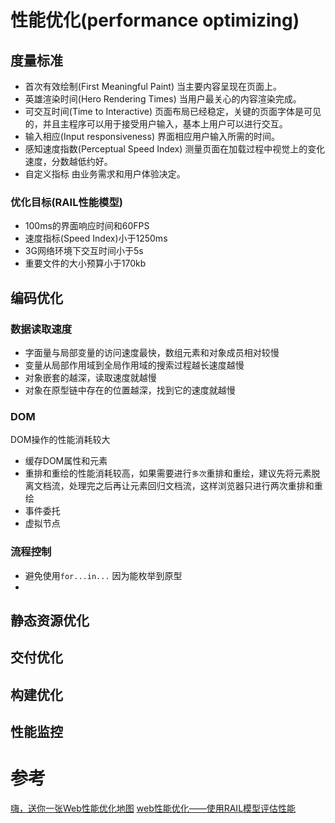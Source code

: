 # 性能优化(performance optimizing)
## 度量标准
+ 首次有效绘制(First Meaningful Paint)
当主要内容呈现在页面上。
+ 英雄渲染时间(Hero Rendering Times)
当用户最关心的内容渲染完成。
+ 可交互时间(Time to Interactive)
页面布局已经稳定，关键的页面字体是可见的，并且主程序可以用于接受用户输入，基本上用户可以进行交互。
+ 输入相应(Input responsiveness)
界面相应用户输入所需的时间。
+ 感知速度指数(Perceptual Speed Index)
测量页面在加载过程中视觉上的变化速度，分数越低约好。
+ 自定义指标
由业务需求和用户体验决定。
### 优化目标(RAIL性能模型)
+ 100ms的界面响应时间和60FPS
+ 速度指标(Speed Index)小于1250ms
+ 3G网络环境下交互时间小于5s
+ 重要文件的大小预算小于170kb

## 编码优化
### 数据读取速度
+ 字面量与局部变量的访问速度最快，数组元素和对象成员相对较慢
+ 变量从局部作用域到全局作用域的搜索过程越长速度越慢
+ 对象嵌套的越深，读取速度就越慢
+ 对象在原型链中存在的位置越深，找到它的速度就越慢
### DOM
DOM操作的性能消耗较大
+ 缓存DOM属性和元素
+ 重排和重绘的性能消耗较高，如果需要进行`多次`重排和重绘，建议先将元素脱离文档流，处理完之后再让元素回归文档流，这样浏览器只进行两次重排和重绘
+ 事件委托
+ 虚拟节点
### 流程控制
+ 避免使用`for...in...`
因为能枚举到原型
+ 
## 静态资源优化
## 交付优化
## 构建优化
## 性能监控



# 参考
[嗨，送你一张Web性能优化地图](https://mp.weixin.qq.com/s?__biz=MzUxMTcwOTM4Mg==&mid=2247483962&idx=1&sn=f9337ad983c6303811eb43d07d9f23d5&chksm=f96edb93ce195285943211e645cc683989826abdaaa8ab0b073a20761369ed04843c835c50b7#rd)
[web性能优化——使用RAIL模型评估性能](https://segmentfault.com/a/1190000010512899)